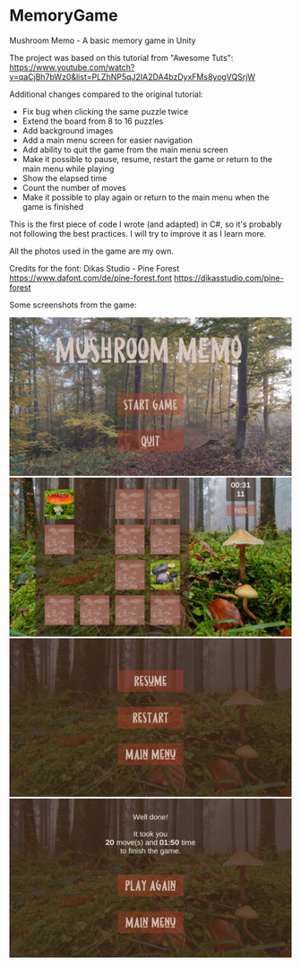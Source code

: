 # MemoryGame
Mushroom Memo - A basic memory game in Unity

The project was based on this tutorial from "Awesome Tuts": https://www.youtube.com/watch?v=qaCjBh7bWz0&list=PLZhNP5qJ2IA2DA4bzDyxFMs8yogVQSrjW

Additional changes compared to the original tutorial:
  * Fix bug when clicking the same puzzle twice
  * Extend the board from 8 to 16 puzzles
  * Add background images
  * Add a main menu screen for easier navigation
  * Add ability to quit the game from the main menu screen
  * Make it possible to pause, resume, restart the game or return to the main menu while playing
  * Show the elapsed time
  * Count the number of moves
  * Make it possible to play again or return to the main menu when the game is finished

This is the first piece of code I wrote (and adapted) in C#, so it's probably not following the best practices. I will try to improve it as I learn more.

All the photos used in the game are my own.

Credits for the font:
Dikas Studio - Pine Forest
https://www.dafont.com/de/pine-forest.font
https://dikasstudio.com/pine-forest

Some screenshots from the game:

![alt text](ss_mainmenu.jpg "Main Menu")
![alt text](ss_gameplay.jpg "Gameplay")
![alt text](ss_pausemenu.jpg "Pause Menu")
![alt text](ss_finishscreen.jpg "Finish Screen")
